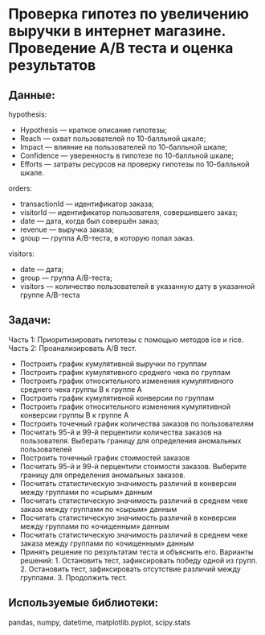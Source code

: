 # Проверка гипотез по увеличению выручки в интернет магазине. Проведение A/B теста и оценка результатов

## Данные:

hypothesis:
- Hypothesis — краткое описание гипотезы;
- Reach — охват пользователей по 10-балльной шкале;
- Impact — влияние на пользователей по 10-балльной шкале;
- Confidence — уверенность в гипотезе по 10-балльной шкале;
- Efforts — затраты ресурсов на проверку гипотезы по 10-балльной шкале.

orders:
- transactionId — идентификатор заказа;
- visitorId — идентификатор пользователя, совершившего заказ;
- date — дата, когда был совершён заказ;
- revenue — выручка заказа;
- group — группа A/B-теста, в которую попал заказ.

visitors:
- date — дата;
- group — группа A/B-теста;
- visitors — количество пользователей в указанную дату в указанной группе A/B-теста

## Задачи:
Часть 1: Приоритизировать гипотезы с помощью методов ice и rice.
Часть 2: Проанализировать A/B тест.
- Построить график кумулятивной выручки по группам
- Построить график кумулятивного среднего чека по группам
- Построить график относительного изменения кумулятивного среднего чека группы B к группе A
- Построить график кумулятивной конверсии по группам
- Построить график относительного изменения кумулятивной конверсии группы B к группе A
- Построить точечный график количества заказов по пользователям
- Посчитать 95-й и 99-й перцентили количества заказов на пользователя. Выберать границу для определения аномальных пользователей
- Построить точечный график стоимостей заказов
- Посчитать 95-й и 99-й перцентили стоимости заказов. Выберите границу для определения аномальных заказов.
- Посчитать статистическую значимость различий в конверсии между группами по «сырым» данным
- Посчитать статистическую значимость различий в среднем чеке заказа между группами по «сырым» данным
- Посчитать статистическую значимость различий в конверсии между группами по «очищенным» данным
- Посчитать статистическую значимость различий в среднем чеке заказа между группами по «очищенным» данным
- Принять решение по результатам теста и объяснить его. Варианты решений: 1. Остановить тест, зафиксировать победу одной из групп. 2. Остановить тест, зафиксировать отсутствие различий между группами. 3. Продолжить тест.

## Используемые библиотеки:
pandas, numpy, datetime, matplotlib.pyplot, scipy.stats
